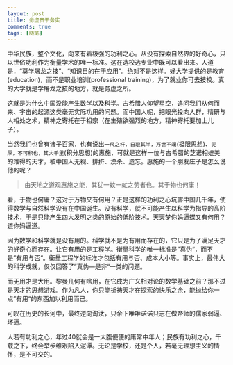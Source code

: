 ```yaml
---
layout: post
title: 务虚贵于务实
comments: true
tags: [随笔]
---
```


中华民族，整个文化，向来有着极强的功利之心。从没有探索自然界的好奇心，只以世俗功利作为衡量学术的唯一标准。这在选校选专业中既可以看出来。人道是，“莫学屠龙之技”、“知识目的在于应用”。绝对不是这样。好大学提供的是教育(education)，而不是职业培训(professional training)，为了就业你可去技校。真的大学就是学屠龙之技的地方，就是务虚之所。

这就是为什么中国没能产生数学以及科学。古希腊人仰望星空，追问我们从何而来、宇宙的起源这类毫无实际功用的问题。而中国人呢，把眼光投向人群，精研与人相处之术，精神之寄托在于祖宗（在生殖欲强烈的地方，精神寄托要加上儿子）。

当然我们也曾有诸子百家，也有说出`一尺之杆，日取其半，万世不竭`(极限思想)、`无厚，不可积也，其大千里`(积分思想)的惠施，可就是这样一位与古希腊的芝诺相媲美的难得的天才，被中国人无视、排挤、漠杀、遗忘。惠施的一个朋友庄子是怎么说他的呢？

> 由天地之道观惠施之能，其犹一蚊一虻之劳者也。其于物也何庸！

看，于物也何庸？这对于万物又有何用？正是这样的功利之心坑害中国几千年，使得数学与自然科学没有在中国诞生。没有科学，就不可能产生以科学为指导的高阶技术，于是只能产生四大发明之类的原始的低阶技术。天天梦你妈逼蝶又有何用？道你妈逼道。

因为数学和科学就是没有用的。科学就不是为有用而存在的，它只是为了满足天才的好奇心而存在。让它有用的是工程学。衡量科学的唯一标准是”真伪“，而不是”有用与否“。衡量工程学的标准才包括有用与否、成本大小等。事实上，最伟大的科学成就，仅仅回答了”真伪—是非“一类的问题。

而无用才是大用。黎曼几何有啥用，在它成为广义相对论的数学基础之前？那不过是天才的思想游戏。作为凡人，你只能祈祷天才在探索的快乐之余，能抛给你一点”有用“的东西加以利用而已。

可叹在历史的长河中，最终逆向淘汰，只余下唯唯诺诺只志在做帝师的儒家弱逼、坏逼。

人若有功利之心，年过40就会是一大腹便便的庸常中年人；民族有功利之心，千载之下，终会举步维艰陷入泥潭。无论是学校，还是个人，若毫无理想主义的情怀，是不可交的。



